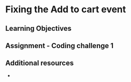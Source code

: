 # Fixing the Add to cart event

## Learning Objectives

## Assignment - Coding challenge 1

## Additional resources

- []()
